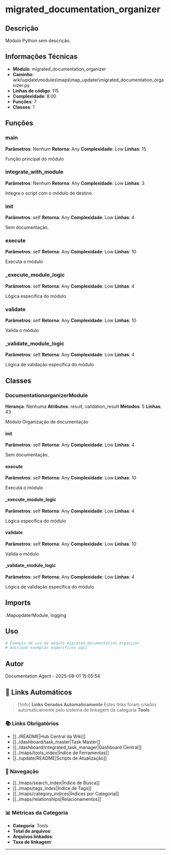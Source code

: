 # migrated_documentation_organizer

## Descrição

Módulo Python sem descrição.

## Informações Técnicas

- **Módulo**: migrated_documentation_organizer
- **Caminho**: wiki\update\modules\maps\map_updater\migrated_documentation_organizer.py
- **Linhas de código**: 115
- **Complexidade**: 8.00
- **Funções**: 7
- **Classes**: 1

## Funções

### main

**Parâmetros**: Nenhum
**Retorna**: Any
**Complexidade**: Low
**Linhas**: 15

Função principal do módulo

### integrate_with_module

**Parâmetros**: Nenhum
**Retorna**: Any
**Complexidade**: Low
**Linhas**: 3

Integra o script com o módulo de destino.

### __init__

**Parâmetros**: self
**Retorna**: Any
**Complexidade**: Low
**Linhas**: 4

Sem documentação.

### execute

**Parâmetros**: self
**Retorna**: Any
**Complexidade**: Low
**Linhas**: 10

Executa o módulo

### _execute_module_logic

**Parâmetros**: self
**Retorna**: Any
**Complexidade**: Low
**Linhas**: 4

Lógica específica do módulo

### validate

**Parâmetros**: self
**Retorna**: Any
**Complexidade**: Low
**Linhas**: 10

Valida o módulo

### _validate_module_logic

**Parâmetros**: self
**Retorna**: Any
**Complexidade**: Low
**Linhas**: 4

Lógica de validação específica do módulo

## Classes

### DocumentationorganizerModule

**Herança**: Nenhuma
**Atributos**: result, validation_result
**Métodos**: 5
**Linhas**: 43

Módulo Organização de documentação

#### __init__

**Parâmetros**: self
**Retorna**: Any
**Complexidade**: Low
**Linhas**: 4

Sem documentação.

#### execute

**Parâmetros**: self
**Retorna**: Any
**Complexidade**: Low
**Linhas**: 10

Executa o módulo

#### _execute_module_logic

**Parâmetros**: self
**Retorna**: Any
**Complexidade**: Low
**Linhas**: 4

Lógica específica do módulo

#### validate

**Parâmetros**: self
**Retorna**: Any
**Complexidade**: Low
**Linhas**: 10

Valida o módulo

#### _validate_module_logic

**Parâmetros**: self
**Retorna**: Any
**Complexidade**: Low
**Linhas**: 4

Lógica de validação específica do módulo

## Imports

.MapupdaterModule, logging

## Uso

```python
# Exemplo de uso do módulo migrated_documentation_organizer
# Adicione exemplos específicos aqui
```

## Autor

Documentation Agent - 2025-08-01 15:05:54

## 🔗 **Links Automáticos**

> [!info] **Links Gerados Automaticamente**
> Estes links foram criados automaticamente pelo sistema de linkagem da categoria **Tools**

### **📚 Links Obrigatórios**
- [[../README|Hub Central da Wiki]]
- [[../dashboard/task_master|Task Master]]
- [[../dashboard/integrated_task_manager|Dashboard Central]]
- [[../maps/tools_index|Índice de Ferramentas]]
- [[../update/README|Scripts de Atualização]]

### **🧭 Navegação**
- [[../maps/search_index|Índice de Busca]]
- [[../maps/tags_index|Índice de Tags]]
- [[../maps/category_indices|Índices por Categoria]]
- [[../maps/relationships|Relacionamentos]]

### **📊 Métricas da Categoria**
- **Categoria**: Tools
- **Total de arquivos**: <!-- Contador automático -->
- **Arquivos linkados**: <!-- Contador automático -->
- **Taxa de linkagem**: <!-- Percentual automático -->

---


